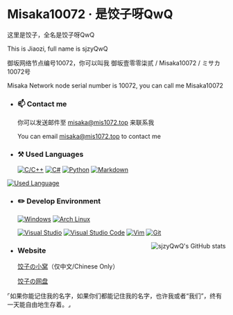 # Misaka10072 · 是饺子呀QwQ

这里是饺子，全名是饺子呀QwQ

This is Jiaozi, full name is sjzyQwQ

御坂网络节点编号10072，你可以叫我 御坂壹零零柒贰 / Misaka10072 / ミサカ10072号

Misaka Network node serial number is 10072, you can call me Misaka10072

- ### :mailbox: Contact me

  你可以发送邮件至 misaka@mis1072.top 来联系我

  You can email misaka@mis1072.top to contact me

- ### :hammer_and_pick: Used Languages

  [![C/C++](https://img.shields.io/badge/-C++-00599C?style=flat-square&logo=C%2B%2B)](https://isocpp.org/)
  [![C#](https://img.shields.io/badge/-C%23-512BD4?style=flat-square&logo=dotnet)](https://dotnet.microsoft.com/languages/csharp)
  [![Python](https://img.shields.io/badge/-Python-3776AB?style=flat-square&logo=Python&logoColor=FFFFFF)](https://www.python.org/)
  [![Markdown](https://img.shields.io/badge/-Markdown-000000?style=flat-square&logo=Markdown)](https://daringfireball.net/projects/markdown/)

<a href='https://github.com/anuraghazra/github-readme-stats'><img src='https://github-readme-stats.vercel.app/api/top-langs?username=sjzyQwQ&layout=compact&show_icons=true&count_private=true&locale=cn&bg_color=45,5bcffa,f5abb9,ffffff,f5abb9,5bcffa' alt='Used Language'></a>

- ### :pencil2: Develop Environment

  [![Windows](https://img.shields.io/badge/Windows-11_Insider_Preview-0078D4?style=flat-square&logo=Windows11)](https://www.microsoft.com/windows/)
  [![Arch Linux](https://img.shields.io/badge/Arch_Linux-rolling-1793D1?style=flat-square&logo=ArchLinux)](https://archlinux.org/)

  [![Visual Studio](https://img.shields.io/badge/-Visual_Studio-5C2D91?style=flat-square&logo=VisualStudio)](https://visualstudio.microsoft.com/)
  [![Visual Studio Code](https://img.shields.io/badge/-Visual_Studio_Code-007ACC?style=flat-square&logo=VisualStudioCode)](https://code.visualstudio.com/)
  [![Vim](https://img.shields.io/badge/-Vim-019733?style=flat-square&logo=Vim)](https://www.vim.org/)
  [![Git](https://img.shields.io/badge/-Git-F05032?style=flat-square&logo=Git&logoColor=FFFFFF)](https://git-scm.com/)

<a href='https://github.com/anuraghazra/github-readme-stats'><img src="https://github-readme-stats.vercel.app/api?username=sjzyQwQ&show_icons=true&count_private=true&theme=transparent&locale=cn&bg_color=45,5bcffa,f5abb9,ffffff,f5abb9,5bcffa" alt="sjzyQwQ's GitHub stats" align=right></a>

- ### Website

  [饺子の小窝](https://www.mis1072.top/)（仅中文/Chinese Only）

  [饺子の网盘](https://pan.mis1072.top/)

⌜如果你能记住我的名字，如果你们都能记住我的名字，也许我或者“我们”，终有一天能自由地生存着。⌟
